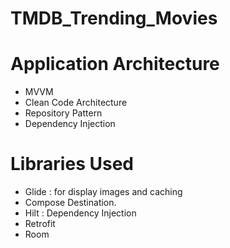 # TMDB_Trending_Movies

# Application Architecture

- MVVM
- Clean Code Architecture
- Repository Pattern
- Dependency Injection

# Libraries Used

- Glide : for display images and caching
- Compose Destination.
- Hilt : Dependency Injection
- Retrofit
- Room